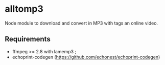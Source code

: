 # alltomp3
Node module to download and convert in MP3 with tags an online video.

## Requirements
- ffmpeg >= 2.8 with lamemp3 ;
- echoprint-codegen (https://github.com/echonest/echoprint-codegen)
